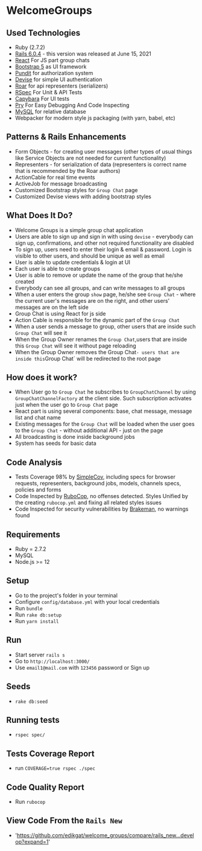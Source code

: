 # WelcomeGroups
## Used Technologies
- Ruby (2.7.2)
- [Rails 6.0.4](https://github.com/rails/rails) - this version was released at June 15, 2021
- [React](https://reactjs.org/) For JS part group chats
- [Bootstrap 5](https://getbootstrap.com/) as UI framework
- [Pundit](https://github.com/varvet/pundit) for authorization system
- [Devise](https://github.com/heartcombo/devise) for simple UI authentication
- [Roar](https://github.com/ruby-grape/grape-entity) for api representers (serializers)
- [RSpec](https://github.com/rspec/rspec) For Unit & API Tests
- [Capybara](https://github.com/teamcapybara/capybara) For UI tests
- [Pry](https://github.com/pry/pry) For Easy Debugging And Code Inspecting
- [MySQL](https://www.mysql.com/) for relative database
- Webpacker for modern style js packaging (with yarn, babel, etc)

## Patterns & Rails Enhancements
- Form Objects - for creating user messages (other types of usual things like Service Objects are not needed for current functionality)
- Representers - for serialization of data (representers is correct name that is recommended by the Roar authors)
- ActionCable for real time events
- ActiveJob for message broadcasting
- Customized Bootstrap styles for `Group Chat` page
- Customized Devise views with adding bootstrap styles

## What Does It Do?
- Welcome Groups is a simple group chat application
- Users are able to sign up and sign in with using `devise` - everybody can sign up, confirmations, and other not required functionality are disabled
- To sign up, users need to enter their login & email & password. Login is visible to other users, and should be unique as well as email
- User is able to update credentials & login at UI
- Each user is able to create groups
- User is able to remove or update the name of the group that he/she created
- Everybody can see all groups, and can write messages to all groups
- When a user enters the group `show` page, he/she see `Group Chat` - where the current user's messages are on the right, and other users' messages are on the left side
- Group Chat is using React for js side
- Action Cable is responsible for the dynamic part of the `Group Chat`
- When a user sends a message to group, other users that are inside such `Group Chat` will see it
- When the Group Owner renames the `Group Chat`,users that are inside this `Group Chat` will see it without page reloading
- When the Group Owner removes the Group Chat` - users that are inside this `Group Chat` will be redirected to the root page

## How does it work?
- When User go to `Group Chat` he subscribes to `GroupChatChannel` by using `GroupChatChannelFactory` at the client side. Such subscription activates just when the user go to `Group Chat` page
- React part is using several components: base, chat message, message list and chat name
- Existing messages for the `Group Chat` will be loaded when the user goes to the `Group Chat` - without additional API - just on the page
- All broadcasting is done inside background jobs
- System has seeds for basic data

## Code Analysis
- Tests Coverage 98% by [SimpleCov](https://github.com/colszowka/simplecov), including specs for browser requests, representers, background jobs, models, channels specs, policies and forms
- Code Inspected by [RuboCop](https://github.com/rubocop-hq/rubocop), no offenses detected. Styles Unified by the creating `rubocop.yml` and fixing all related styles issues
- Code Inspected for security vulnerabilities by [Brakeman](https://github.com/presidentbeef/brakeman), no warnings found

## Requirements
- Ruby = 2.7.2
- MySQL
- Node.js >= 12

## Setup
- Go to the project's folder in your terminal
- Configure `config/database.yml` with your local credentials
- Run `bundle`
- Run `rake db:setup`
- Run `yarn install`

## Run
- Start server `rails s`
- Go to `http://localhost:3000/`
- Use `email1@mail.com` with `123456` password or Sign up

## Seeds
- `rake db:seed`

## Running tests
- `rspec spec/`

## Tests Coverage Report
- run `COVERAGE=true rspec ./spec`

## Code Quality Report
- Run `rubocop`

## View Code From the `Rails New`
- 'https://github.com/edikgat/welcome_groups/compare/rails_new...develop?expand=1'